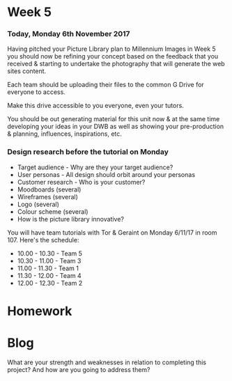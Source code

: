 # Week 5

### Today, Monday 6th November 2017

Having pitched your Picture Library plan to Millennium Images in Week 5 you should now be refining your concept based on the feedback that you received & starting to undertake the photography that will generate the web sites content.

Each team should be uploading their files to the common G Drive for everyone to access.

Make this drive accessible to you everyone, even your tutors.

You should be out generating material for this unit now & at the same time developing your ideas in your DWB as well as showing your pre-production & planning, influences, inspirations, etc.

### Design research before the tutorial on Monday

* Target audience - Why are they your target audience?
* User personas - All design should orbit around your personas
* Customer research - Who is your customer?  
* Moodboards (several)
* Wireframes (several)
* Logo (several)
* Colour scheme (several)
* How is the picture library innovative?

You will have team tutorials with Tor & Geraint on Monday 6/11/17 in room 107. Here's the schedule:
* 10.00 - 10.30 - Team 5
* 10.30 - 11.00 - Team 3
* 11.00 - 11.30 - Team 1
* 11.30 - 12.00 - Team 4
* 12.00 - 12.30 - Team 2


# Homework


# Blog

What are your strength and weaknesses in relation to completing this project? And how are you going to address them?
